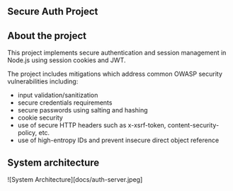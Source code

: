 ## Secure Auth Project ##

## About the project ##

This project implements secure authentication and session management in Node.js using session cookies and JWT.

The project includes mitigations which address common OWASP security vulnerabilities including:
- input validation/sanitization
- secure credentials requirements
- secure passwords using salting and hashing
- cookie security
- use of secure HTTP headers such as x-xsrf-token, content-security-policy, etc.
- use of high-entropy IDs and prevent insecure direct object reference

## System architecture ##

![System Architecture][docs/auth-server.jpeg]